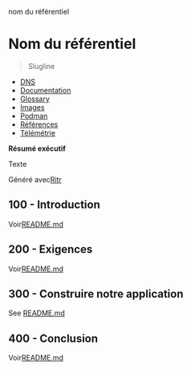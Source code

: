 nom du référentiel

# Nom du référentiel

> Slugline

-   [DNS](./DNS.md)
-   [Documentation](./DOCUMENTATION.md)
-   [Glossary](./GLOSSARY.md)
-   [Images](./IMAGES.md)
-   [Podman](./PODMAN.md)
-   [Références](./REFERENCES.md)
-   [Télémétrie](./TELEMETRY.md)

**Résumé exécutif**

Texte

Généré avec[Ritr](https://app.rytr.me)

## 100 - Introduction

Voir[README.md](./100/README.md)

## 200 - Exigences

Voir[README.md](./200/README.md)

## 300 - Construire notre application

See [README.md](./300/README.md)

## 400 - Conclusion

Voir[README.md](./400/README.md)
